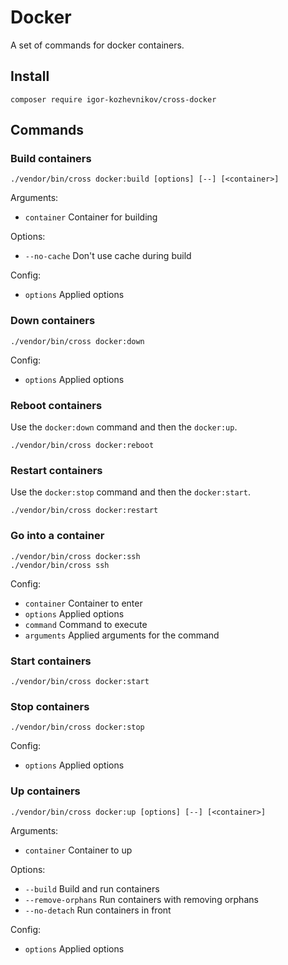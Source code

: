 # Docker

A set of commands for docker containers.

## Install

```shell
composer require igor-kozhevnikov/cross-docker
```

## Commands

### Build containers

```shell
./vendor/bin/cross docker:build [options] [--] [<container>]
```

Arguments:

- `container` Container for building

Options:

- `--no-cache` Don't use cache during build

Config:

- `options` Applied options

### Down containers

```shell
./vendor/bin/cross docker:down
```

Config:

- `options` Applied options

### Reboot containers

Use the `docker:down` command and then the `docker:up`.

```shell
./vendor/bin/cross docker:reboot
```

### Restart containers

Use the `docker:stop` command and then the `docker:start`.

```shell
./vendor/bin/cross docker:restart
```

### Go into a container

```shell
./vendor/bin/cross docker:ssh
./vendor/bin/cross ssh
```

Config:

- `container` Container to enter
- `options` Applied options
- `command` Command to execute
- `arguments` Applied arguments for the command

### Start containers

```shell
./vendor/bin/cross docker:start
```

### Stop containers

```shell
./vendor/bin/cross docker:stop
```

Config:

- `options` Applied options

### Up containers

```shell
./vendor/bin/cross docker:up [options] [--] [<container>]
```

Arguments:

- `container` Container to up

Options:

- `--build` Build and run containers
- `--remove-orphans` Run containers with removing orphans
- `--no-detach` Run containers in front

Config:

- `options` Applied options
